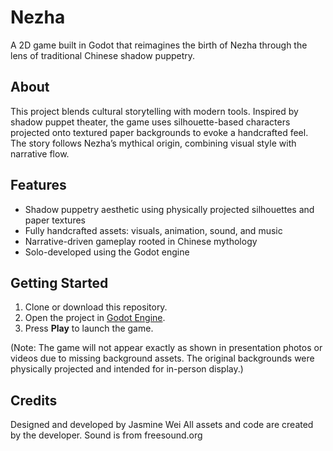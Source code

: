 # Nezha

A 2D game built in Godot that reimagines the birth of Nezha through the lens of traditional Chinese shadow puppetry.

## About

This project blends cultural storytelling with modern tools. Inspired by shadow puppet theater, the game uses silhouette-based characters projected onto textured paper backgrounds to evoke a handcrafted feel. The story follows Nezha’s mythical origin, combining visual style with narrative flow.

## Features

- Shadow puppetry aesthetic using physically projected silhouettes and paper textures
- Fully handcrafted assets: visuals, animation, sound, and music
- Narrative-driven gameplay rooted in Chinese mythology
- Solo-developed using the Godot engine

## Getting Started

1. Clone or download this repository.
2. Open the project in [Godot Engine](https://godotengine.org/).
3. Press **Play** to launch the game.

(Note: The game will not appear exactly as shown in presentation photos or videos due to missing background assets. The original backgrounds were physically projected and intended for in-person display.)

## Credits

Designed and developed by Jasmine Wei
All assets and code are created by the developer. Sound is from freesound.org
